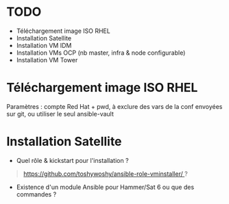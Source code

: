 TODO
====

* Téléchargement image ISO RHEL
* Installation Satellite
* Installation VM IDM
* Installation VMs OCP (nb master, infra & node configurable)
* Installation VM Tower


Téléchargement image ISO RHEL
=============================
Paramètres : compte Red Hat + pwd, à exclure des vars de la conf
envoyées sur git, ou utiliser le seul ansible-vault

Installation Satellite
======================
* Quel rôle & kickstart pour l'installation ?
>  https://github.com/toshywoshy/ansible-role-vminstaller/ ?

* Existence d'un module Ansible pour Hammer/Sat 6 ou que des commandes ?



